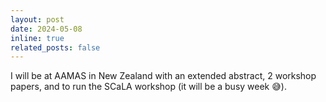 ```yaml
---
layout: post
date: 2024-05-08
inline: true
related_posts: false
---
```


I will be at AAMAS in New Zealand with an extended abstract, 2 workshop papers, and to run the SCaLA workshop (it will be a busy week 😅).